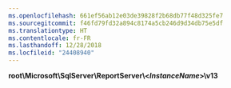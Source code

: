 ```yaml
---
ms.openlocfilehash: 661ef56ab12e03de39828f2b68db77f48d325fe7
ms.sourcegitcommit: f46fd79fd32a894c8174a5cb246d9d34db75e5df
ms.translationtype: HT
ms.contentlocale: fr-FR
ms.lasthandoff: 12/28/2018
ms.locfileid: "24408940"
---
```

   **root\Microsoft\SqlServer\ReportServer\\<*InstanceName*>\v13**  